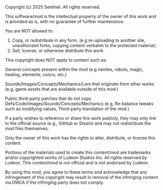 Copyright (c) 2025 Sentinel. All rights reserved.

This software/mod is the intellectual property of the owner of this work and is provided as is, with no guarantee of further maintenance.

You are NOT allowed to:

1. Copy, or redistribute in any form. (e.g re-uploading to another site, unauthorized forks, copying content verbatim to the protected material).
2. Sell, license, or otherwise distribute this work.

This copyright does NOT apply to content such as:

General concepts present within the mod (e.g nanites, robots, magic, healing, elements, colors, etc.)

Sounds/Images/Concepts/Mechanics/Lore that originate from other works (e.g, game assets that are available outside of this mod.)

Public third-party patches that do not copy Defs/Code/Images/Sounds/Concepts/Mechanics (e.g, Re-balance tweaks such as modifying values, Third-party translation of the mod.)

If a party wishes to reference or share this work publicly, they may only link to the official source (e.g., GitHub or Steam) and may not redistribute the mod files themselves.

Only the owner of this work has the rights to alter, distribute, or license this content.

Portions of the materials used to create this content/mod are trademarks and/or copyrighted works of Ludeon Studios Inc. All rights reserved by Ludeon. This content/mod is not official and is not endorsed by Ludeon.

By using this mod, you agree to these terms and acknowledge that any infringement of this copyright may result in removal of the infringing content via DMCA if the infringing party does not comply.


